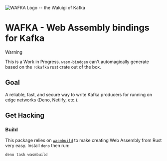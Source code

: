 ![WAFKA Logo -- the Waluigi of Kafka](https://github.com/rgbkrk/wafka/assets/836375/0caee473-3183-4d4c-afd2-f59bb69cbca2)


# WAFKA - Web Assembly bindings for Kafka

> [!WARNING]
> This is a Work in Progress. `wasm-bindgen` can't automagically generate based on the `rdkafka` rust crate out of the box.

## Goal

A reliable, fast, and secure way to write Kafka producers for running on edge networks (Deno, Netlify, etc.). 

## Get Hacking

### Build

This package relies on [`wasmbuild`](https://github.com/denoland/wasmbuild) to make creating Web Assembly from Rust very easy. Install `deno` then run:

```
deno task wasmbuild
```
